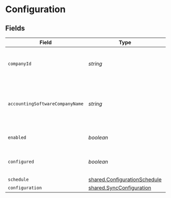 # Configuration


## Fields

| Field                                                                               | Type                                                                                | Required                                                                            | Description                                                                         | Example                                                                             |
| ----------------------------------------------------------------------------------- | ----------------------------------------------------------------------------------- | ----------------------------------------------------------------------------------- | ----------------------------------------------------------------------------------- | ----------------------------------------------------------------------------------- |
| `companyId`                                                                         | *string*                                                                            | :heavy_minus_sign:                                                                  | Unique identifier for your SMB in Codat.                                            | 8a210b68-6988-11ed-a1eb-0242ac120002                                                |
| `accountingSoftwareCompanyName`                                                     | *string*                                                                            | :heavy_minus_sign:                                                                  | The company name defined in the accounting platform.                                |                                                                                     |
| `enabled`                                                                           | *boolean*                                                                           | :heavy_minus_sign:                                                                  | Enabled or disable bank feeds.                                                      |                                                                                     |
| `configured`                                                                        | *boolean*                                                                           | :heavy_minus_sign:                                                                  | True if the company has been configured.                                            |                                                                                     |
| `schedule`                                                                          | [shared.ConfigurationSchedule](../../../sdk/models/shared/configurationschedule.md) | :heavy_minus_sign:                                                                  | N/A                                                                                 |                                                                                     |
| `configuration`                                                                     | [shared.SyncConfiguration](../../../sdk/models/shared/syncconfiguration.md)         | :heavy_minus_sign:                                                                  | N/A                                                                                 |                                                                                     |